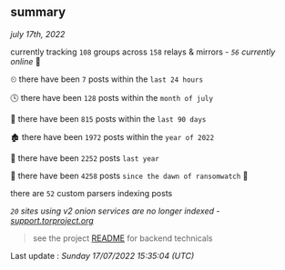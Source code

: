 
## summary
_july 17th, 2022_

currently tracking `108` groups across `158` relays & mirrors - _`56` currently online_ 📡

⏲ there have been `7` posts within the `last 24 hours`

🕓 there have been `128` posts within the `month of july`

📅 there have been `815` posts within the `last 90 days`

🏚 there have been `1972` posts within the `year of 2022`

🚀 there have been `2252` posts `last year`

🦕 there have been `4258` posts `since the dawn of ransomwatch` 🐣

there are `52` custom parsers indexing posts

_`20` sites using v2 onion services are no longer indexed - [support.torproject.org](https://support.torproject.org/onionservices/v2-deprecation/)_

> see the project [README](https://github.com/jmousqueton/ransomwatch#readme) for backend technicals



Last update : _Sunday 17/07/2022 15:35:04 (UTC)_

